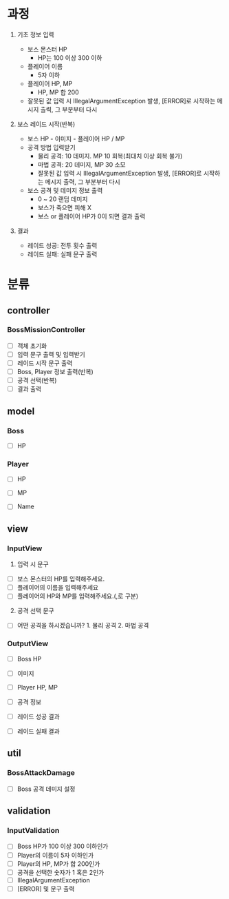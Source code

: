 # 과정
1. 기초 정보 입력
    * 보스 몬스터 HP
        - HP는 100 이상 300 이하
    * 플레이어 이름
        - 5자 이하
    * 플레이어 HP, MP
        - HP, MP 합 200
    * 잘못된 값 입력 시 IllegalArgumentException 발생, [ERROR]로 시작하는 메시지 출력, 그 부분부터 다시


2. 보스 레이드 시작(반복)
    * 보스 HP - 이미지 - 플레이어 HP / MP
    * 공격 방법 입력받기
        - 물리 공격: 10 데미지. MP 10 회복(최대치 이상 회복 불가)
        - 마법 공격: 20 데미지, MP 30 소모
        - 잘못된 값 입력 시 IllegalArgumentException 발생, [ERROR]로 시작하는 메시지 출력, 그 부분부터 다시
    * 보스 공격 및 데미지 정보 출력
        - 0 ~ 20 랜덤 데미지
        - 보스가 죽으면 피해 X
        - 보스 or 플레이어 HP가 0이 되면 결과 출력

3. 결과
    * 레이드 성공: 전투 횟수 출력
    * 레이드 실패: 실패 문구 출력


# 분류
## controller
### BossMissionController
- [ ] 객체 초기화
- [ ] 입력 문구 출력 및 입력받기
- [ ] 레이드 시작 문구 출력
- [ ] Boss, Player 정보 출력(반복)
- [ ] 공격 선택(반복)
- [ ] 결과 출력

## model
### Boss
- [ ] HP

### Player
- [ ] HP
- [ ] MP
- [ ] Name


## view
### InputView
1. 입력 시 문구
- [ ] 보스 몬스터의 HP를 입력해주세요.
- [ ] 플레이어의 이름을 입력해주세요
- [ ] 플레이어의 HP와 MP를 입력해주세요.(,로 구분)

2. 공격 선택 문구
- [ ] 어떤 공격을 하시겠습니까? 1. 물리 공격 2. 마법 공격

### OutputView
- [ ] Boss HP
- [ ] 이미지
- [ ] Player HP, MP
- [ ] 공격 정보
- [ ] 레이드 성공 결과
- [ ] 레이드 실패 결과


## util
### BossAttackDamage
- [ ] Boss 공격 데미지 설정


## validation
### InputValidation
- [ ] Boss HP가 100 이상 300 이하인가
- [ ] Player의 이름이 5자 이하인가
- [ ] Player의 HP, MP가 합 200인가
- [ ] 공격을 선택한 숫자가 1 혹은 2인가
- [ ] IllegalArgumentException
- [ ] [ERROR] 및 문구 출력
